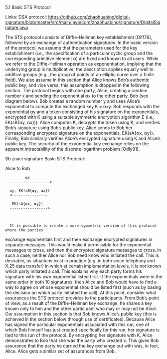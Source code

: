 5.1 Basic STS Protocol

Links: 
DSA protocol: https://github.com/zhaohuabing/digital-signature/blob/master/src/main/java/com/zhaohuabing/signature/DigitalSignature.java



The STS protocol consists of Diffie-Hellman key establishment [Diff76], followed by an
exchange of authentication signatures. In the basic version of the protocol, we assume
that the parameters used for the key establishment (i.e., the specification of a particular
cyclic group and the corresponding primitive element α) are fixed and known to all users.
While we refer to the Diffie-Hellman operation as exponentiation, implying that the
underlying group is multiplicative, the description applies equally well to additive groups
(e.g., the group of points of an elliptic curve over a finite field). We also assume in this
section that Alice knows Bob’s authentic public key, and vice versa; this assumption is
dropped in the following section.
The protocol begins with one party, Alice, creating a random number x and sending the
exponential αx to the other party, Bob (see diagram below). Bob creates a random
number y and uses Alice’s exponential to compute the exchanged key K = αxy. Bob
responds with the exponential αy and a token consisting of his signature on the
exponentials, encrypted with K using a suitable symmetric encryption algorithm E (i.e.,
EK(sB{αy, αx})). Alice computes K, decrypts the token using K, and verifies Bob’s
signature using Bob’s public key. Alice sends to Bob her corresponding encrypted
signature on the exponentials, EK(sA{αx, αy}). Finally, Bob similarly verifies Alice’s
encrypted signature using K and Alice’s public key. The security of the exponential key
exchange relies on the apparent intractability of the discrete logarithm problem [Odly91].




Sb znaci signature
Basic STS Protocol:


Alice       to                 Bob

             αx
      ------------------>
      
      αy, EK(sB{αy, αx})
      <----------------

       EK(sA{αx, αy})
      ----------------->
      
      
      
      It is possible to create a more symmetric version of this protocol where the parties
exchange exponentials first and then exchange encrypted signatures in separate messages.
This would make it permissible for the exponential messages to cross, and then the
encrypted signature messages to cross. In such a case, neither Alice nor Bob need know
who initiated the call. This is desirable, as situations exist in practice (e.g. in both voice
telephony and X.25 data transfer) in which at certain implementation levels, it is not
known which party initiated a call. This explains why each party forms his signature
with his own exponential listed first. If the exponentials were in the same order in both
10
signatures, then Alice and Bob would have to find a way to agree on whose exponential
should be listed first (such as by basing the decision on which party initiated the call).
At this point, consider what assurances the STS protocol provides to the participants.
From Bob’s point of view, as a result of the Diffie-Hellman key exchange, he shares a
key known only to him and the other participant who may or may not be Alice. Our
assumption in this section is that Bob knows Alice’s public key (this is achieved in the
section below through use of certificates). Because Alice has signed the particular
exponentials associated with this run, one of which Bob himself has just created
specifically for this run, her signature is tied to this run of the protocol. By encrypting
her signature with K, Alice demonstrates to Bob that she was the party who created x.
This gives Bob assurance that the party he carried the key exchange out with was, in fact,
Alice. Alice gets a similar set of assurances from Bob.
 
